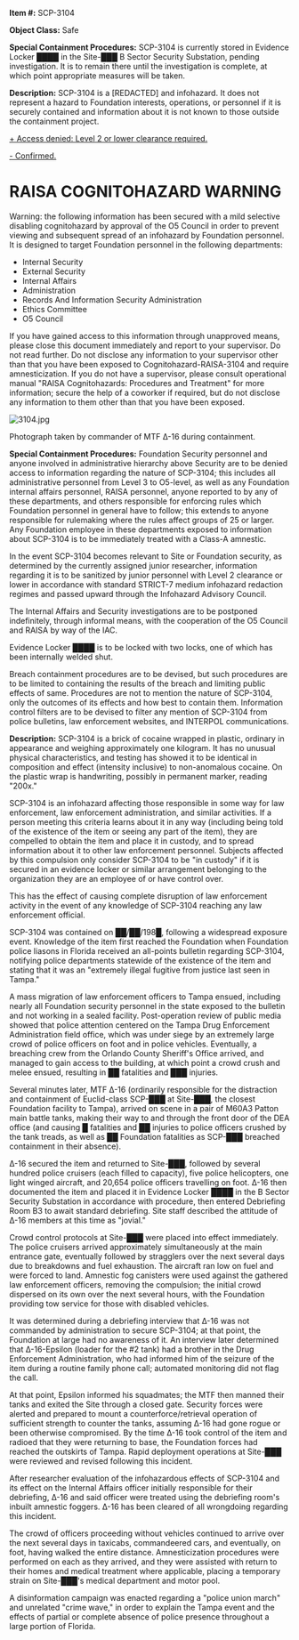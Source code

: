  
**Item #:** SCP-3104

**Object Class:** Safe

**Special Containment Procedures:** SCP-3104 is currently stored in Evidence Locker ████ in the Site-███ B Sector Security Substation, pending investigation. It is to remain there until the investigation is complete, at which point appropriate measures will be taken.

**Description:** SCP-3104 is a \[REDACTED\] and infohazard. It does not represent a hazard to Foundation interests, operations, or personnel if it is securely contained and information about it is not known to those outside the containment project.

[+ Access denied: Level 2 or lower clearance required.](javascript:;)

[\- Confirmed.](javascript:;)

RAISA COGNITOHAZARD WARNING
===========================

  
Warning: the following information has been secured with a mild selective disabling cognitohazard by approval of the O5 Council in order to prevent viewing and subsequent spread of an infohazard by Foundation personnel. It is designed to target Foundation personnel in the following departments:

*   Internal Security
*   External Security
*   Internal Affairs
*   Administration
*   Records And Information Security Administration
*   Ethics Committee
*   O5 Council

If you have gained access to this information through unapproved means, please close this document immediately and report to your supervisor. Do not read further. Do not disclose any information to your supervisor other than that you have been exposed to Cognitohazard-RAISA-3104 and require amnesticization. If you do not have a supervisor, please consult operational manual "RAISA Cognitohazards: Procedures and Treatment" for more information; secure the help of a coworker if required, but do not disclose any information to them other than that you have been exposed.

![3104.jpg](http://scp-wiki.wdfiles.com/local--files/scp-3104/3104.jpg)

Photograph taken by commander of MTF Δ-16 during containment.

**Special Containment Procedures:** Foundation Security personnel and anyone involved in administrative hierarchy above Security are to be denied access to information regarding the nature of SCP-3104; this includes all administrative personnel from Level 3 to O5-level, as well as any Foundation internal affairs personnel, RAISA personnel, anyone reported to by any of these departments, and others responsible for enforcing rules which Foundation personnel in general have to follow; this extends to anyone responsible for rulemaking where the rules affect groups of 25 or larger. Any Foundation employee in these departments exposed to information about SCP-3104 is to be immediately treated with a Class-A amnestic.

In the event SCP-3104 becomes relevant to Site or Foundation security, as determined by the currently assigned junior researcher, information regarding it is to be sanitized by junior personnel with Level 2 clearance or lower in accordance with standard STRICT-7 medium infohazard redaction regimes and passed upward through the Infohazard Advisory Council.

The Internal Affairs and Security investigations are to be postponed indefinitely, through informal means, with the cooperation of the O5 Council and RAISA by way of the IAC.

Evidence Locker ████ is to be locked with two locks, one of which has been internally welded shut.

Breach containment procedures are to be devised, but such procedures are to be limited to containing the results of the breach and limiting public effects of same. Procedures are not to mention the nature of SCP-3104, only the outcomes of its effects and how best to contain them. Information control filters are to be devised to filter any mention of SCP-3104 from police bulletins, law enforcement websites, and INTERPOL communications.

**Description:** SCP-3104 is a brick of cocaine wrapped in plastic, ordinary in appearance and weighing approximately one kilogram. It has no unusual physical characteristics, and testing has showed it to be identical in composition and effect (intensity inclusive) to non-anomalous cocaine. On the plastic wrap is handwriting, possibly in permanent marker, reading "200x."

SCP-3104 is an infohazard affecting those responsible in some way for law enforcement, law enforcement administration, and similar activities. If a person meeting this criteria learns about it in any way (including being told of the existence of the item or seeing any part of the item), they are compelled to obtain the item and place it in custody, and to spread information about it to other law enforcement personnel. Subjects affected by this compulsion only consider SCP-3104 to be "in custody" if it is secured in an evidence locker or similar arrangement belonging to the organization they are an employee of or have control over.

This has the effect of causing complete disruption of law enforcement activity in the event of any knowledge of SCP-3104 reaching any law enforcement official.

SCP-3104 was contained on ██/██/198█, following a widespread exposure event. Knowledge of the item first reached the Foundation when Foundation police liasons in Florida received an all-points bulletin regarding SCP-3104, notifying police departments statewide of the existence of the item and stating that it was an "extremely illegal fugitive from justice last seen in Tampa."

A mass migration of law enforcement officers to Tampa ensued, including nearly all Foundation security personnel in the state exposed to the bulletin and not working in a sealed facility. Post-operation review of public media showed that police attention centered on the Tampa Drug Enforcement Administration field office, which was under siege by an extremely large crowd of police officers on foot and in police vehicles. Eventually, a breaching crew from the Orlando County Sheriff's Office arrived, and managed to gain access to the building, at which point a crowd crush and melee ensued, resulting in ██ fatalities and ███ injuries.

Several minutes later, MTF Δ-16 (ordinarily responsible for the distraction and containment of Euclid-class SCP-███ at Site-███, the closest Foundation facility to Tampa), arrived on scene in a pair of M60A3 Patton main battle tanks, making their way to and through the front door of the DEA office (and causing █ fatalities and ██ injuries to police officers crushed by the tank treads, as well as ██ Foundation fatalities as SCP-███ breached containment in their absence).

Δ-16 secured the item and returned to Site-███, followed by several hundred police cruisers (each filled to capacity), five police helicopters, one light winged aircraft, and 20,654 police officers travelling on foot. Δ-16 then documented the item and placed it in Evidence Locker ████ in the B Sector Security Substation in accordance with procedure, then entered Debriefing Room B3 to await standard debriefing. Site staff described the attitude of Δ-16 members at this time as "jovial."

Crowd control protocols at Site-███ were placed into effect immediately. The police cruisers arrived approximately simultaneously at the main entrance gate, eventually followed by stragglers over the next several days due to breakdowns and fuel exhaustion. The aircraft ran low on fuel and were forced to land. Amnestic fog canisters were used against the gathered law enforcement officers, removing the compulsion; the initial crowd dispersed on its own over the next several hours, with the Foundation providing tow service for those with disabled vehicles.

It was determined during a debriefing interview that Δ-16 was not commanded by administration to secure SCP-3104; at that point, the Foundation at large had no awareness of it. An interview later determined that Δ-16-Epsilon (loader for the #2 tank) had a brother in the Drug Enforcement Administration, who had informed him of the seizure of the item during a routine family phone call; automated monitoring did not flag the call.

At that point, Epsilon informed his squadmates; the MTF then manned their tanks and exited the Site through a closed gate. Security forces were alerted and prepared to mount a counterforce/retrieval operation of sufficient strength to counter the tanks, assuming Δ-16 had gone rogue or been otherwise compromised. By the time Δ-16 took control of the item and radioed that they were returning to base, the Foundation forces had reached the outskirts of Tampa. Rapid deployment operations at Site-███ were reviewed and revised following this incident.

After researcher evaluation of the infohazardous effects of SCP-3104 and its effect on the Internal Affairs officer initially responsible for their debriefing, Δ-16 and said officer were treated using the debriefing room's inbuilt amnestic foggers. Δ-16 has been cleared of all wrongdoing regarding this incident.

The crowd of officers proceeding without vehicles continued to arrive over the next several days in taxicabs, commandeered cars, and eventually, on foot, having walked the entire distance. Amnesticization procedures were performed on each as they arrived, and they were assisted with return to their homes and medical treatment where applicable, placing a temporary strain on Site-███'s medical department and motor pool.

A disinformation campaign was enacted regarding a "police union march" and unrelated "crime wave," in order to explain the Tampa event and the effects of partial or complete absence of police presence throughout a large portion of Florida.